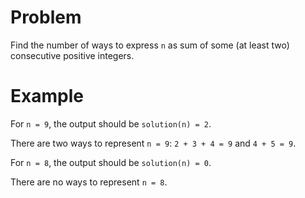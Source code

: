 # Problem

Find the number of ways to express `n` as sum of some (at least two) consecutive positive integers.

# Example

For `n = 9`, the output should be `solution(n) = 2`.

There are two ways to represent `n = 9`: `2 + 3 + 4 = 9` and `4 + 5 = 9`.

For `n = 8`, the output should be `solution(n) = 0`.

There are no ways to represent `n = 8`.